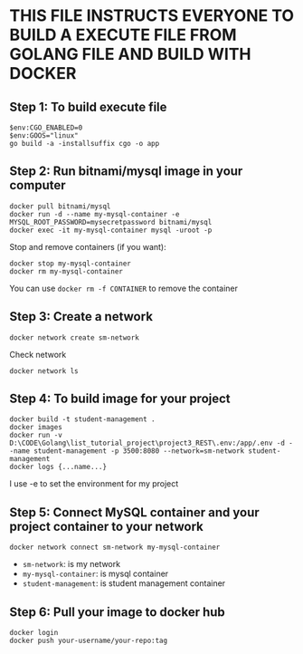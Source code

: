 # THIS FILE INSTRUCTS EVERYONE TO BUILD A EXECUTE FILE FROM GOLANG FILE AND BUILD WITH DOCKER

## Step 1: To build execute file
```
$env:CGO_ENABLED=0
$env:GOOS="linux"
go build -a -installsuffix cgo -o app
```

## Step 2: Run bitnami/mysql image in your computer
```
docker pull bitnami/mysql
docker run -d --name my-mysql-container -e MYSQL_ROOT_PASSWORD=mysecretpassword bitnami/mysql
docker exec -it my-mysql-container mysql -uroot -p
``` 

Stop and remove containers (if you want):
```
docker stop my-mysql-container
docker rm my-mysql-container
```
You can use `docker rm -f CONTAINER` to remove the container 

## Step 3: Create a network
```
docker network create sm-network
```
Check network
```
docker network ls
```

## Step 4: To build image for your project
```
docker build -t student-management .
docker images 
docker run -v D:\CODE\Golang\list_tutorial_project\project3_REST\.env:/app/.env -d --name student-management -p 3500:8080 --network=sm-network student-management
docker logs {...name...}
```

I use -e to set the environment for my project

## Step 5: Connect MySQL container and your project container to your network
```
docker network connect sm-network my-mysql-container 
```

* `sm-network`: is my network
* `my-mysql-container`: is mysql container
* `student-management`: is student management container

## Step 6: Pull your image to docker hub

```
docker login
docker push your-username/your-repo:tag
```